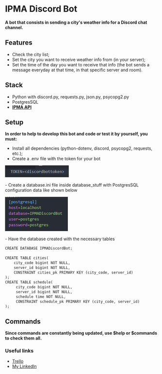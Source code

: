 # IPMA Discord Bot

**A bot that consists in sending a city's weather info for a Discord chat channel.**  


## Features

- Check the city list;
- Set the city you want to receive weather info from (in your server);
- Set the time of the day you want to receive that info (the bot sends a message everyday at that time, in that specific server and room).

## Stack

- Python with discord.py, requests.py, json.py, psycopg2.py
- PostgresSQL
- **[IPMA API](https://api.ipma.pt/)**

## Setup

**In order to help to develop this bot and code or test it by yourself, you must:**

- Install all dependencies (python-dotenv, discord, psycopg2, requests, etc.);
- Create a .env file with the token for your bot  

<p>
    <img src="readmeimages/env.png" />
</p>
- Create a database.ini file inside database_stuff with PostgresSQL configuration data like shown below  

<p>
    <img src="readmeimages/databaseinistuffv2.png" />
</p>
- Have the database created with the necessary tables

```
CREATE DATABASE IPMADiscordBot;

CREATE TABLE cities(
	city_code bigint NOT NULL,
	server_id bigint NOT NULL,
	CONSTRAINT cities_pk PRIMARY KEY (city_code, server_id)
);
CREATE TABLE schedule(
	 city_code bigint NOT NULL,
	 server_id bigint NOT NULL,
	 schedule time NOT NULL,
	 CONSTRAINT schedule_pk PRIMARY KEY (city_code, server_id)
);
```

## Commands

**Since commands are constantly being updated, use $help or $commands to check them all.**

### Useful links

- [Trello](https://trello.com/b/caa0Op4o/ipma-discord-bot)
- [My LinkedIn](https://www.linkedin.com/in/duarteribeiromelo/)
